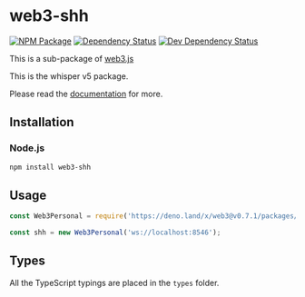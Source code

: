 # web3-shh

[![NPM Package][npm-image]][npm-url] [![Dependency Status][deps-image]][deps-url] [![Dev Dependency Status][deps-dev-image]][deps-dev-url]

This is a sub-package of [web3.js][repo]

This is the whisper v5 package.

Please read the [documentation][docs] for more.

## Installation

### Node.js

```bash
npm install web3-shh
```

## Usage

```js
const Web3Personal = require('https://deno.land/x/web3@v0.7.1/packages/web3-shh/src/index.js');

const shh = new Web3Personal('ws://localhost:8546');
```

## Types

All the TypeScript typings are placed in the `types` folder.

[docs]: http://web3js.readthedocs.io/en/1.0/
[repo]: https://github.com/ethereum/web3.js
[npm-image]: https://img.shields.io/npm/v/web3-shh.svg
[npm-url]: https://npmjs.org/package/web3-shh
[deps-image]: https://david-dm.org/ethereum/web3.js/1.x/status.svg?path=packages/web3-shh
[deps-url]: https://david-dm.org/ethereum/web3.js/1.x?path=packages/web3-shh
[deps-dev-image]: https://david-dm.org/ethereum/web3.js/1.x/dev-status.svg?path=packages/web3-shh
[deps-dev-url]: https://david-dm.org/ethereum/web3.js/1.x?type=dev&path=packages/web3-shh
